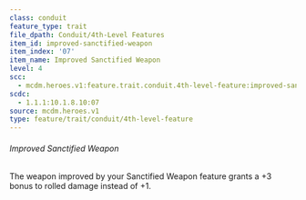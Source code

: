 ```yaml
---
class: conduit
feature_type: trait
file_dpath: Conduit/4th-Level Features
item_id: improved-sanctified-weapon
item_index: '07'
item_name: Improved Sanctified Weapon
level: 4
scc:
  - mcdm.heroes.v1:feature.trait.conduit.4th-level-feature:improved-sanctified-weapon
scdc:
  - 1.1.1:10.1.8.10:07
source: mcdm.heroes.v1
type: feature/trait/conduit/4th-level-feature
---
```


###### Improved Sanctified Weapon

The weapon improved by your Sanctified Weapon feature grants a +3 bonus to rolled damage instead of +1.
